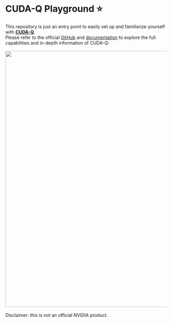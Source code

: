 # CUDA-Q Playground ⭐


This repository is just an entry point to easily set up and familiarize yourself with [**CUDA-Q**](https://developer.nvidia.com/cuda-q).
<br>
Please refer to the official [GitHub](https://github.com/NVIDIA/cuda-quantum/) and [documentation](https://developer.nvidia.com/cuda-q) to explore the full capabilities and in-depth information of CUDA-Q:
<br>
<br>
<img src="https://github.com/Squirtle007/CUDA-Q/assets/66664309/9c2a0adb-da36-4628-b122-26ba07cf49cb" width="800">
<br>
<br>
Disclaimer: this is not an official NVIDIA product.
